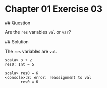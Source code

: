 # Chapter 01 Exercise 03

## Question

Are the `res` variables `val` or `var`?

## Solution

The `res` variables are `val`.

```
scala> 3 + 2
res0: Int = 5

scala> res0 = 6
<console>:8: error: reassignment to val
       res0 = 6
```

